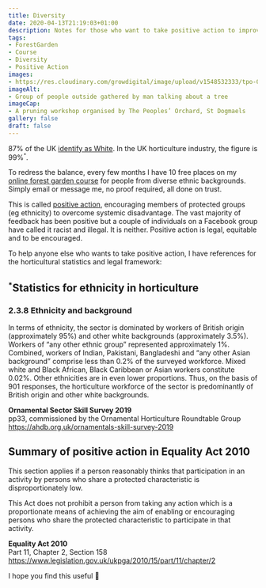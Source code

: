 ```yaml
---
title: Diversity
date: 2020-04-13T21:19:03+01:00
description: Notes for those who want to take positive action to improve the diversity of people involved with forest gardens and horticulture
tags: 
- ForestGarden
- Course
- Diversity
- Positive Action
images: 
- https://res.cloudinary.com/growdigital/image/upload/v1548532333/tpo-08526333.jpg
imageAlt:
- Group of people outside gathered by man talking about a tree
imageCap:
- A pruning workshop organised by The Peoples’ Orchard, St Dogmaels
gallery: false
draft: false
---
```


87% of the UK [identify as White](https://www.ethnicity-facts-figures.service.gov.uk). In the UK horticulture industry, the figure is 99%<sup><small>*</small></sup>.

To redress the balance, every few months I have 10 free places on my [online forest garden course](https://www.natureworks.org.uk/courses/backyard/) for people from diverse ethnic backgrounds. Simply email or message me, no proof required, all done on trust.

This is called [positive action](https://en.wikipedia.org/wiki/Positive_action), encouraging members of protected groups (eg ethnicity) to overcome systemic disadvantage. The vast majority of feedback has been positive but a couple of individuals on a Facebook group have called it racist and illegal. It is neither. Positive action is legal, equitable and to be encouraged.

To help anyone else who wants to take positive action, I have references for the horticultural statistics and legal framework:

## <sup><small>*</small></sup>Statistics for ethnicity in horticulture

### 2.3.8 Ethnicity and background 

In terms of ethnicity, the sector is dominated by workers of British origin (approximately 95%) and other white backgrounds (approximately 3.5%). Workers of “any other ethnic group” represented approximately 1%. Combined, workers of Indian, Pakistani, Bangladeshi and “any other Asian background” comprise less than 0.2% of the surveyed workforce. Mixed white and Black African, Black Caribbean or Asian workers constitute 0.02%. Other ethnicities are in even lower proportions. Thus, on the basis of 901 responses, the horticulture workforce of the sector is predominantly of British origin and other white backgrounds.

<strong>Ornamental Sector Skill Survey 2019</strong>   
pp33, commissioned by the Ornamental Horticulture Roundtable Group  
<https://ahdb.org.uk/ornamentals-skill-survey-2019>

## Summary of positive action in Equality Act 2010

This section applies if a person reasonably thinks that participation in an activity by persons who share a protected characteristic is disproportionately low. 

This Act does not prohibit a person from taking any action which is a proportionate means of achieving the aim of enabling or encouraging persons who share the protected characteristic to participate in that activity.

<strong>Equality Act 2010</strong>  
Part 11, Chapter 2, Section 158  
<https://www.legislation.gov.uk/ukpga/2010/15/part/11/chapter/2>

I hope you find this useful 🙂
